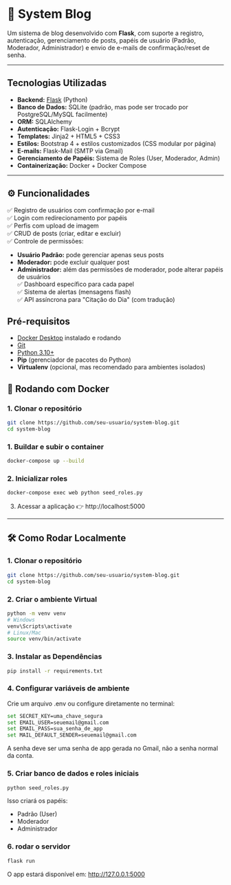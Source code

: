 # 📘 System Blog  

Um sistema de blog desenvolvido com **Flask**, com suporte a registro, autenticação, gerenciamento de posts, papéis de usuário (Padrão, Moderador, Administrador) e envio de e-mails de confirmação/reset de senha.  

---

##  Tecnologias Utilizadas  

- **Backend:** [Flask](https://flask.palletsprojects.com/) (Python)  
- **Banco de Dados:** SQLite (padrão, mas pode ser trocado por PostgreSQL/MySQL facilmente)  
- **ORM:** SQLAlchemy  
- **Autenticação:** Flask-Login + Bcrypt  
- **Templates:** Jinja2 + HTML5 + CSS3  
- **Estilos:** Bootstrap 4 + estilos customizados (CSS modular por página)  
- **E-mails:** Flask-Mail (SMTP via Gmail)  
- **Gerenciamento de Papéis:** Sistema de Roles (User, Moderador, Admin)  
- **Containerização:** Docker + Docker Compose  

---

## ⚙️ Funcionalidades  

✅ Registro de usuários com confirmação por e-mail  
✅ Login com redirecionamento por papéis  
✅ Perfis com upload de imagem  
✅ CRUD de posts (criar, editar e excluir)  
✅ Controle de permissões:  
- **Usuário Padrão:** pode gerenciar apenas seus posts  
- **Moderador:** pode excluir qualquer post  
- **Administrador:** além das permissões de moderador, pode alterar papéis de usuários  
✅ Dashboard específico para cada papel  
✅ Sistema de alertas (mensagens flash)  
✅ API assíncrona para "Citação do Dia" (com tradução)

## Pré-requisitos

- [Docker Desktop](https://www.docker.com/products/docker-desktop/) instalado e rodando
- [Git](https://git-scm.com/)  
- [Python 3.10+](https://www.python.org/downloads/)  
- **Pip** (gerenciador de pacotes do Python)  
- **Virtualenv** (opcional, mas recomendado para ambientes isolados) 

## 🐳 Rodando com Docker

### 1. Clonar o repositório  
```bash
git clone https://github.com/seu-usuario/system-blog.git
cd system-blog
```
### 1. Buildar e subir o container
```bash
docker-compose up --build
```
### 2. Inicializar roles
```bash
docker-compose exec web python seed_roles.py
```

3. Acessar a aplicação
👉 http://localhost:5000

---

## 🛠️ Como Rodar Localmente  
### 1. Clonar o repositório  
```bash
git clone https://github.com/seu-usuario/system-blog.git
cd system-blog
```

### 2. Criar o ambiente Virtual
```bash
python -m venv venv
# Windows
venv\Scripts\activate
# Linux/Mac
source venv/bin/activate
```
### 3. Instalar as Dependências
```bash
pip install -r requirements.txt
```
### 4. Configurar variáveis de ambiente
Crie um arquivo .env ou configure diretamente no terminal:
```bash
set SECRET_KEY=uma_chave_segura
set EMAIL_USER=seuemail@gmail.com
set EMAIL_PASS=sua_senha_de_app
set MAIL_DEFAULT_SENDER=seuemail@gmail.com
```
A senha deve ser uma senha de app gerada no Gmail, não a senha normal da conta.

### 5. Criar banco de dados e roles iniciais

```bash
python seed_roles.py
```
Isso criará os papéis:

 - Padrão (User)
 - Moderador
 - Administrador

### 6. rodar o servidor
```bash
flask run
```
O app estará disponível em:
http://127.0.0.1:5000


